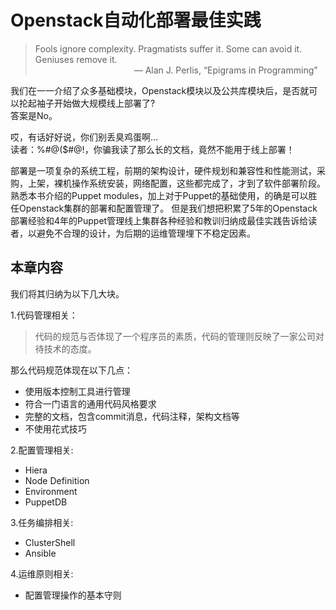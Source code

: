 # Openstack自动化部署最佳实践


> Fools ignore complexity. Pragmatists suffer it. Some can avoid it. Geniuses remove it.  
>   &emsp;&emsp;&emsp;&emsp;&emsp;&emsp;&emsp;&emsp;&emsp;&emsp;&emsp;                  — Alan J. Perlis, “Epigrams in Programming”


我们在一一介绍了众多基础模块，Openstack模块以及公共库模块后，是否就可以抡起袖子开始做大规模线上部署了?  
答案是No。

哎，有话好好说，你们别丢臭鸡蛋啊...  
读者：%#@($#@!，你骗我读了那么长的文档，竟然不能用于线上部署！

部署是一项复杂的系统工程，前期的架构设计，硬件规划和兼容性和性能测试，采购，上架，裸机操作系统安装，网络配置，这些都完成了，才到了软件部署阶段。
熟悉本书介绍的Puppet modules，加上对于Puppet的基础使用，的确是可以胜任Openstack集群的部署和配置管理了。
但是我们想把积累了5年的Openstack部署经验和4年的Puppet管理线上集群各种经验和教训归纳成最佳实践告诉给读者，以避免不合理的设计，为后期的运维管理埋下不稳定因素。

## 本章内容

我们将其归纳为以下几大块。

1.代码管理相关：

> 代码的规范与否体现了一个程序员的素质，代码的管理则反映了一家公司对待技术的态度。

那么代码规范体现在以下几点：

   - 使用版本控制工具进行管理
   - 符合一门语言的通用代码风格要求
   - 完整的文档，包含commit消息，代码注释，架构文档等
   - 不使用花式技巧

2.配置管理相关:

 - Hiera
 - Node Definition
 - Environment
 - PuppetDB

3.任务编排相关:

 - ClusterShell
 - Ansible

4.运维原则相关:

 - 配置管理操作的基本守则
